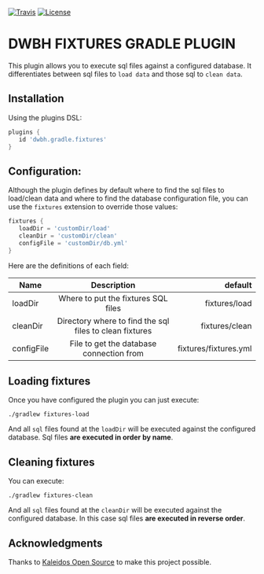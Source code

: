 [![Travis](https://travis-ci.org/dont-worry-be-happy/dwbh-fixtures-gradle-plugin.svg?branch=master)](https://travis-ci.org/dont-worry-be-happy/dwbh-fixtures-gradle-plugin) 
[![License](https://img.shields.io/github/license/dont-worry-be-happy/dwbh-fixtures-gradle-plugin.svg)](https://www.gnu.org/licenses/gpl-3.0.en.html)

# DWBH FIXTURES GRADLE PLUGIN

This plugin allows you to execute sql files against a configured database. It differentiates
between sql files to `load data` and those sql to `clean data`.

## Installation

Using the plugins DSL:

```groovy
plugins {
   id 'dwbh.gradle.fixtures'
}
```

## Configuration:

Although the plugin defines by default where to find the sql files to load/clean data and where to find
the database configuration file, you can use the `fixtures` extension to override those values:

```groovy
fixtures {
   loadDir = 'customDir/load'
   cleanDir = 'customDir/clean'
   configFile = 'customDir/db.yml'
}
```

Here are the definitions of each field:

|    Name    |                            Description                  |         default       |
| ---------- |:-------------------------------------------------------:| ---------------------:|
| loadDir    | Where to put the fixtures SQL files                     | fixtures/load         |
| cleanDir   | Directory where to find the sql files to clean fixtures | fixtures/clean        |
| configFile | File to get the database connection from                | fixtures/fixtures.yml |

## Loading fixtures

Once you have configured the plugin you can just execute:

```shell
./gradlew fixtures-load
```

And all `sql` files found at the `loadDir` will be executed against the
configured database. Sql files **are executed in order by name**.

## Cleaning fixtures

You can execute:

```shell
./gradlew fixtures-clean
```

And all `sql` files found at the `cleanDir` will be executed against the
configured database. In this case sql files **are executed in reverse order**.

## Acknowledgments

Thanks to [Kaleidos Open Source](https://kaleidos.net/) to make this project possible.